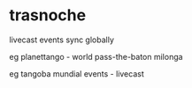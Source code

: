 # trasnoche

livecast events sync globally

eg planettango - world pass-the-baton milonga

eg tangoba mundial events - livecast

